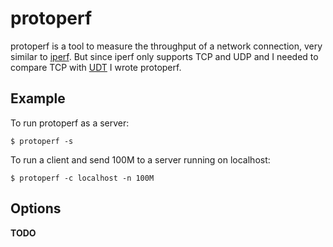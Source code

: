 protoperf
=========

protoperf is a tool to measure the throughput of a network connection, very
similar to [iperf][1]. But since iperf only supports TCP and UDP and I needed to
compare TCP with [UDT][2] I wrote protoperf.


Example
-------

To run protoperf as a server:

    $ protoperf -s

To run a client and send 100M to a server running on localhost:

    $ protoperf -c localhost -n 100M


Options
-------

**TODO**


[1]: https://iperf.fr/
[2]: http://udt.sourceforge.net/
